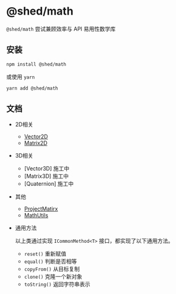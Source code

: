 # @shed/math

`@shed/math`  尝试兼顾效率与 API 易用性数学库

## 安装

```bash
npm install @shed/math
```
或使用 `yarn`

```bash
yarn add @shed/math
```
## 文档

- 2D相关

    - [Vector2D](./docs/vector2d.md)
    - [Matrix2D](./docs/matrix2d.md)

- 3D相关

    - [Vector3D]   施工中
    - [Matrix3D]   施工中
    - [Quaternion] 施工中

- 其他
 
    - [ProjectMatirx](./docs/projectMatrix.md)
    - [MathUtils](./docs/mathUtils.md)

- 通用方法

    以上类通过实现 `ICommonMethod<T>` 接口，都实现了以下通用方法。

    - `reset()`    重新赋值
    - `equal()`    判断是否相等
    - `copyFrom()` 从目标复制
    - `clone()`    克隆一个新对象
    - `toString()` 返回字符串表示